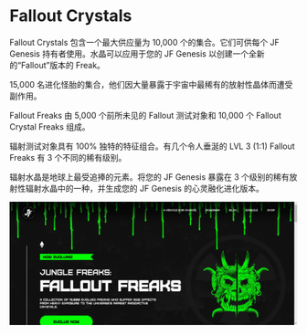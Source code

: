 # Fallout Crystals

Fallout Crystals 包含一个最大供应量为 10,000 个的集合。它们可供每个 JF Genesis 持有者使用。水晶可以应用于您的 JF Genesis 以创建一个全新的“Fallout”版本的 Freak。

15,000 名进化怪胎的集合，他们因大量暴露于宇宙中最稀有的放射性晶体而遭受副作用。

Fallout Freaks 由 5,000 个前所未见的 Fallout 测试对象和 10,000 个 Fallout Crystal Freaks 组成。

辐射测试对象具有 100% 独特的特征组合。有几个令人垂涎的 LVL 3 (1:1) Fallout Freaks 有 3 个不同的稀有级别。

辐射水晶是地球上最受追捧的元素。将您的 JF Genesis 暴露在 3 个级别的稀有放射性辐射水晶中的一种，并生成您的 JF Genesis 的心灵融化进化版本。

![nft](61412321333_new.png)
